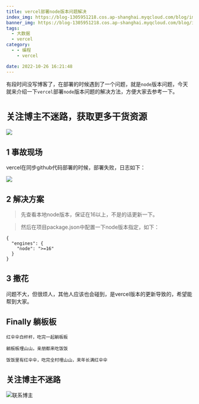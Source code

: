```yaml
---
title: vercel部署node版本问题解决
index_img: https://blog-1305951218.cos.ap-shanghai.myqcloud.com/blog/image/articleBg/1(123).jpg
banner_img: https://blog-1305951218.cos.ap-shanghai.myqcloud.com/blog/image/articleBg/1(123).jpg
tags:
  - 大数据
  - vercel
category:
  - - 编程
    - vercel

date: 2022-10-26 16:21:48
---
```


有段时间没写博客了，在部署的时候遇到了一个问题，就是`node`版本问题，今天就来介绍一下`vercel`部署`node`版本问题的解决方法，方便大家去参考一下。

<!-- more -->

# `关注博主不迷路，获取更多干货资源`

![](https://github-edu-student-id-card-basic-1305951218.cos.ap-shanghai.myqcloud.com/shouhou.jpg)

## 1 事故现场

vercel在同步github代码部署的时候，部署失败，日志如下：

![](https://blog-1305951218.cos.ap-shanghai.myqcloud.com/blog/image/articleContent/vercel部署node版本问题/1.png)

## 2 解决方案

> 先查看本地node版本，保证在16以上，不是的话更新一下。

> 然后在项目package.json中配置一下node版本指定，如下：

```shell
{
  "engines": {
    "node": ">=16"
  }
}
```

## 3 撒花

问题不大，但很烦人，其他人应该也会碰到，是vercel版本的更新导致的，希望能帮到大家。

## Finally 躺板板

`红伞伞白杆杆，吃完一起躺板板`

`躺板板埋山山，亲朋都来吃饭饭`

`饭饭里有红伞伞，吃完全村埋山山，来年长满红伞伞`

## 关注博主不迷路
![联系博主](https://github-edu-student-id-card-basic-1305951218.cos.ap-shanghai.myqcloud.com/shouhou.jpg)